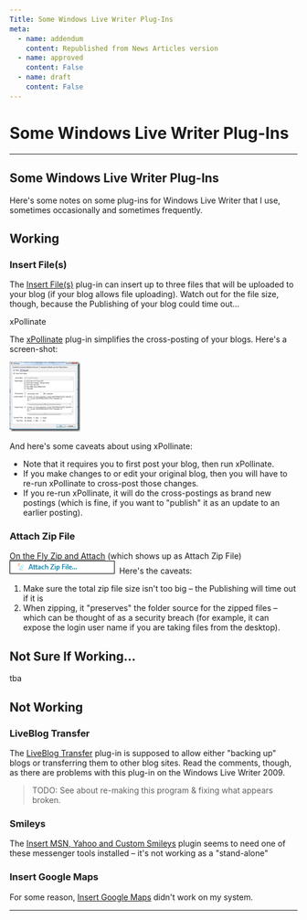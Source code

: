 ```yaml
---
Title: Some Windows Live Writer Plug-Ins
meta:
  - name: addendum
    content: Republished from News Articles version
  - name: approved
    content: False
  - name: draft
    content: False
---
```

# Some Windows Live Writer Plug-Ins

---
## Some Windows Live Writer Plug-Ins






Here's some notes on some plug-ins for Windows Live Writer that I use, sometimes occasionally and sometimes frequently.


## Working

### Insert File(s)


The [Insert File(s)](http://gallery.live.com/liveItemDetail.aspx?li=b839fc2f-afa0-4728-8f54-cf4c0d3be8f5&amp;bt=9&amp;pl=8) plug-in can insert up to three files that will be uploaded to your blog (if your blog allows file uploading). Watch out for the file size, though, because the Publishing of your blog could time out…



xPollinate



The [xPollinate](http://gallery.live.com/liveItemDetail.aspx?li=c2bf1378-8b18-4a4e-880e-e399c8d7b7b4&amp;bt=9&amp;pl=8) plug-in simplifies the cross-posting of your blogs. Here's a screen-shot:



[![Click to see bigger image](images/2009/WLW-SomeWLWPlugIns_8476-image_thumb.png "Click to see bigger image")](images/2009/WLW-SomeWLWPlugIns_8476-image_2.png)



And here's some caveats about using xPollinate:


- Note that it requires you to first post your blog, then run xPollinate.
- If you make changes to or edit your original blog, then you will have to re-run xPollinate to cross-post those changes.
- If you re-run xPollinate, it will do the cross-postings as brand new postings (which is fine, if you want to "publish" it as an update to an earlier posting).


### Attach Zip File


[On the Fly Zip and Attach](http://gallery.live.com/liveItemDetail.aspx?li=d9449418-e352-4850-8398-458edece8e74&amp;bt=9&amp;pl=8) (which shows up as Attach Zip File) [![image](images/2009/WLW-SomeWLWPlugIns_8476-image_thumb_1.png)](images/2009/WLW-SomeWLWPlugIns_8476-image_4.png)  Here's the caveats:


1. Make sure the total zip file size isn't too big – the Publishing will time out if it is
2. When zipping, it "preserves" the folder source for the zipped files – which can be thought of as a security breach (for example, it can expose the login user name if you are taking files from the desktop).


## Not Sure If Working…


tba


## Not Working

### LiveBlog Transfer


The [LiveBlog Transfer](http://gallery.live.com/liveItemDetail.aspx?li=0ceaf7be-9887-43c4-af18-6e7a3ef5fcc3&amp;bt=9&amp;pl=8) plug-in is supposed to allow either "backing up" blogs or transferring them to other blog sites. Read the comments, though, as there are problems with this plug-in on the Windows Live Writer 2009.



> TODO: See about re-making this program & fixing what appears broken.


### Smileys


The [Insert MSN, Yahoo and Custom Smileys](http://gallery.live.com/liveItemDetail.aspx?li=76de73f7-b3e9-48ee-9fd9-e9d4ee81f215&amp;bt=9&amp;pl=8) plugin seems to need one of these messenger tools installed – it's not working as a "stand-alone"


### Insert Google Maps


For some reason, [Insert Google Maps](http://gallery.live.com/liveItemDetail.aspx?li=c4b3945e-2f67-4653-a67f-152d3881624b&amp;bt=9&amp;pl=8) didn't work on my system.





---
